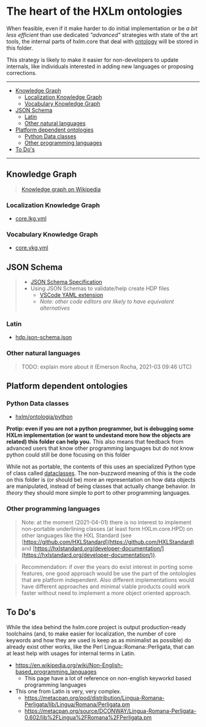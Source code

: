 # The heart of the HXLm ontologies

When feasible, even if it make harder to do initial implementation or be
_a bit less efficient_ than use dedicated _"advanced"_ strategies with
state of the art tools, the internal parts of hxlm.core that deal with
[ontology](https://en.wikipedia.org/wiki/Ontology_(information_science)) will
be stored in this folder.

This strategy is likely to make it easier for non-developers to update
internals, like individuals interested in adding new languages or proposing
corrections.

---

<!-- TOC depthFrom:2 -->

- [Knowledge Graph](#knowledge-graph)
    - [Localization Knowledge Graph](#localization-knowledge-graph)
    - [Vocabulary Knowledge Graph](#vocabulary-knowledge-graph)
- [JSON Schema](#json-schema)
    - [Latin](#latin)
    - [Other natural languages](#other-natural-languages)
- [Platform dependent ontologies](#platform-dependent-ontologies)
    - [Python Data classes](#python-data-classes)
    - [Other programming languages](#other-programming-languages)
- [To Do's](#to-dos)

<!-- /TOC -->

---

## Knowledge Graph

> [Knowledge graph on Wikipedia](https://en.wikipedia.org/wiki/Knowledge_graph)

### Localization Knowledge Graph
- [core.lkg.yml](core.lkg.yml)

### Vocabulary Knowledge Graph
- [core.vkg.yml](core.vkg.yml)

## JSON Schema

> - [JSON Schema Specification](https://json-schema.org/specification.html)
> - Using JSON Schemas to validate/help create HDP files
>    - [VSCode YAML extension](https://github.com/redhat-developer/vscode-yaml)
>    - _Note: other code editors are likely to have equivalent alternatives_


### Latin

- [hdp.json-schema.json](hdp.json-schema.json)

### Other natural languages

> TODO: explain more about it  (Emerson Rocha, 2021-03 09:46 UTC)

## Platform dependent ontologies

### Python Data classes

- [hxlm/ontologia/python](python)

**Protip: even if you are not a python programmer, but is debugging some HXLm
implementation (or want to undestand more how the objects are related) this
folder can help you.** This also means that feedback from advanced users that
know other programming languages but do not know python could still be done
focusing on this folder

While not as portable, the contents of this uses an specialized Python type of
class called [dataclasses](https://docs.python.org/3/library/dataclasses.html).
The non-buzzword meaning of this is the code on this folder is (or should be)
more an representation on how data objects are manipulated, instead of being
classes that actually change behavior. _In theory_ they should more simple
to port to other programming languages.

### Other programming languages

> Note: at the moment (2021-04-01) there is no interest to implement
  non-portable underlining classes (at least form HXLm.core.HPD) on other
  languages like the HXL Standard (see
  [https://github.com/HXLStandard](https://github.com/HXLStandard) and
  [https://hxlstandard.org/developer-documentation/](https://hxlstandard.org/developer-documentation/)).

> Recommendation: if over the years do exist interest in porting some features,
  one good approach would be use the part of the ontologies that are platform
  independent. Also different implementations would have different approaches
  and minimal viable products could work faster without need to implement a
  more object oriented approach.

## To Do's

While the idea behind the hxlm.core project is output production-ready
toolchains (and, to make easier for localization, the number of core keywords
and how they are used is keep as as minimalist as possible) do already exist
other works, like the Perl Lingua::Romana::Perligata, that can at least help
with usages for internal terms in Latin.

- https://en.wikipedia.org/wiki/Non-English-based_programming_languages
  - This page have a lot of reference on non-english keyworkd based
    programming languages
- This one from Latin is very, very complex.
  - https://metacpan.org/pod/distribution/Lingua-Romana-Perligata/lib/Lingua/Romana/Perligata.pm
  - https://metacpan.org/source/DCONWAY/Lingua-Romana-Perligata-0.602/lib%2FLingua%2FRomana%2FPerligata.pm